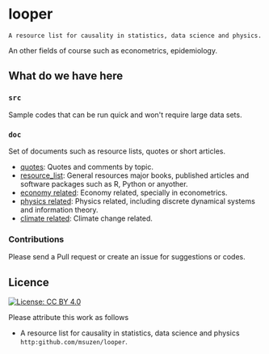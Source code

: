 # looper

`A resource list for causality in statistics, data science and physics.`

An other fields of course such as econometrics, epidemiology.

## What do we have here

### `src` 
Sample codes that can be run quick and won't require large data sets.

### `doc` 
Set of documents such as resource lists, quotes or short articles.

* [quotes](doc/quotes.md): Quotes and comments by topic.
* [resource_list](doc/resource_list.md): General resources major books, published articles and software packages such as R, Python or anyother.
* [economy related](doc/economy.md): Economy related, specially in econometrics.
* [physics related](doc/physics.md): Physics related, including discrete dynamical systems and information theory.
* [climate related](doc/climate.md): Climate change related.

### Contributions

Please send a Pull request or create an issue for suggestions or codes. 

## Licence

[![License: CC BY 4.0](https://i.creativecommons.org/l/by/4.0/88x31.png)](https://creativecommons.org/licenses/by/4.0/)

Please attribute this work as follows 
* A resource list for causality in statistics, data science and physics
  `http:github.com/msuzen/looper`.



